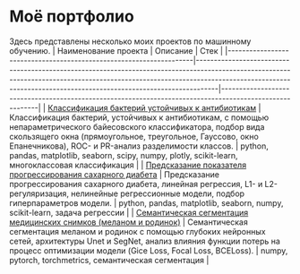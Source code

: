 # Моё портфолио
Здесь представлены несколько моих проектов по машинному обучению.
| Наименование проекта                                               | Описание                                                                                                                                                                                                                                       | Стек                                                                                                    |
|--------------------------------------------------------------------|------------------------------------------------------------------------------------------------------------------------------------------------------------------------------------------------------------------------------------------------|---------------------------------------------------------------------------------------------------------|
| [Классификация бактерий  устойчивых к антибиотикам](https://github.com/yanachirkova/Portfolio/tree/main/%D0%9A%D0%BB%D0%B0%D1%81%D1%81%D0%B8%D1%84%D0%B8%D0%BA%D0%B0%D1%86%D0%B8%D1%8F%20%D0%B1%D0%B0%D0%BA%D1%82%D0%B5%D1%80%D0%B8%D0%B9%20%D1%83%D1%81%D1%82%D0%BE%D0%B9%D1%87%D0%B8%D0%B2%D1%8B%D1%85%20%D0%BA%20%D0%B0%D0%BD%D1%82%D0%B8%D0%B1%D0%B8%D0%BE%D1%82%D0%B8%D0%BA%D0%B0%D0%BC)                  | Классификация бактерий, устойчивых к антибиотикам,  с помощью непараметрического байесовского классификатора,  подбор вида скользящего окна (прямоугольное, треугольное, Гауссово, окно Епанечникова),  ROC- и PR-анализ разделимости классов. | python, pandas, matplotlib, seaborn,  scipy, numpy, plotly, scikit-learn,  многоклассовая классификация |
| [Предсказание показателя  прогрессирования сахарного диабета](https://github.com/yanachirkova/Portfolio/tree/main/%D0%9F%D1%80%D0%B5%D0%B4%D1%81%D0%BA%D0%B0%D0%B7%D0%B0%D0%BD%D0%B8%D0%B5%20%D0%BF%D0%BE%D0%BA%D0%B0%D0%B7%D0%B0%D1%82%D0%B5%D0%BB%D1%8F%20%D0%BF%D1%80%D0%BE%D0%B3%D1%80%D0%B5%D1%81%D1%81%D0%B8%D1%80%D0%BE%D0%B2%D0%B0%D0%BD%D0%B8%D1%8F%20%D1%81%D0%B0%D1%85%D0%B0%D1%80%D0%BD%D0%BE%D0%B3%D0%BE%20%D0%B4%D0%B8%D0%B0%D0%B1%D0%B5%D1%82%D0%B0)        | Предсказание прогрессирования сахарного диабета, линейная регрессия, L1- и L2-регуляризация,  нелинейные регрессионные модели, подбор гиперпараметров модели.                                                                                  | python, pandas, matplotlib, seaborn, numpy,  scikit-learn, задача регрессии                             |
| [Семантическая сегментация  медицинских снимков (меланом и родинок)](https://github.com/yanachirkova/Portfolio/tree/main/%D0%A1%D0%B5%D0%BC%D0%B0%D0%BD%D1%82%D0%B8%D1%87%D0%B5%D1%81%D0%BA%D0%B0%D1%8F%20%D1%81%D0%B5%D0%B3%D0%BC%D0%B5%D0%BD%D1%82%D0%B0%D1%86%D0%B8%D1%8F%20%D0%BC%D0%B5%D0%B4%D0%B8%D1%86%D0%B8%D0%BD%D1%81%D0%BA%D0%B8%D1%85%20%D1%81%D0%BD%D0%B8%D0%BC%D0%BA%D0%BE%D0%B2%20(%D0%BC%D0%B5%D0%BB%D0%B0%D0%BD%D0%BE%D0%BC%20%D0%B8%20%D1%80%D0%BE%D0%B4%D0%B8%D0%BD%D0%BE%D0%BA)) | Семантическая сегментация меланом и родинок c помощью глубоких нейронных сетей,  архитектуры Unet и SegNet, анализ влияния функции потерь на процесс оптимизации модели  (Gice Loss, Focal Loss, BCELoss).                                     | numpy, pytorch, torchmetrics,  семантическая сегментация                                                |

